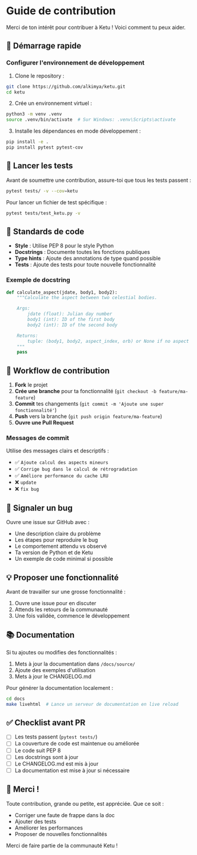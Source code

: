 # Guide de contribution

Merci de ton intérêt pour contribuer à Ketu ! Voici comment tu peux aider.

## 🚀 Démarrage rapide

### Configurer l'environnement de développement

1. Clone le repository :

```bash
git clone https://github.com/alkimya/ketu.git
cd ketu
```

2. Crée un environnement virtuel :

```bash
python3 -m venv .venv
source .venv/bin/activate  # Sur Windows: .venv\Scripts\activate
```

3. Installe les dépendances en mode développement :

```bash
pip install -e .
pip install pytest pytest-cov
```

## 🧪 Lancer les tests

Avant de soumettre une contribution, assure-toi que tous les tests passent :

```bash
pytest tests/ -v --cov=ketu
```

Pour lancer un fichier de test spécifique :

```bash
pytest tests/test_ketu.py -v
```

## 📝 Standards de code

- **Style** : Utilise PEP 8 pour le style Python
- **Docstrings** : Documente toutes les fonctions publiques
- **Type hints** : Ajoute des annotations de type quand possible
- **Tests** : Ajoute des tests pour toute nouvelle fonctionnalité

### Exemple de docstring

```python
def calculate_aspect(jdate, body1, body2):
    """Calculate the aspect between two celestial bodies.

    Args:
        jdate (float): Julian day number
        body1 (int): ID of the first body
        body2 (int): ID of the second body

    Returns:
        tuple: (body1, body2, aspect_index, orb) or None if no aspect
    """
    pass
```

## 🔄 Workflow de contribution

1. **Fork** le projet
2. **Crée une branche** pour ta fonctionnalité (`git checkout -b feature/ma-feature`)
3. **Commit** tes changements (`git commit -m 'Ajoute une super fonctionnalité'`)
4. **Push** vers la branche (`git push origin feature/ma-feature`)
5. **Ouvre une Pull Request**

### Messages de commit

Utilise des messages clairs et descriptifs :

- ✅ `Ajoute calcul des aspects mineurs`
- ✅ `Corrige bug dans le calcul de rétrogradation`
- ✅ `Améliore performance du cache LRU`
- ❌ `update`
- ❌ `fix bug`

## 🐛 Signaler un bug

Ouvre une issue sur GitHub avec :

- Une description claire du problème
- Les étapes pour reproduire le bug
- Le comportement attendu vs observé
- Ta version de Python et de Ketu
- Un exemple de code minimal si possible

## 💡 Proposer une fonctionnalité

Avant de travailler sur une grosse fonctionnalité :

1. Ouvre une issue pour en discuter
2. Attends les retours de la communauté
3. Une fois validée, commence le développement

## 📚 Documentation

Si tu ajoutes ou modifies des fonctionnalités :

1. Mets à jour la documentation dans `/docs/source/`
2. Ajoute des exemples d'utilisation
3. Mets à jour le CHANGELOG.md

Pour générer la documentation localement :

```bash
cd docs
make livehtml  # Lance un serveur de documentation en live reload
```

## ✅ Checklist avant PR

- [ ] Les tests passent (`pytest tests/`)
- [ ] La couverture de code est maintenue ou améliorée
- [ ] Le code suit PEP 8
- [ ] Les docstrings sont à jour
- [ ] Le CHANGELOG.md est mis à jour
- [ ] La documentation est mise à jour si nécessaire

## 🙏 Merci !

Toute contribution, grande ou petite, est appréciée. Que ce soit :

- Corriger une faute de frappe dans la doc
- Ajouter des tests
- Améliorer les performances
- Proposer de nouvelles fonctionnalités

Merci de faire partie de la communauté Ketu !
